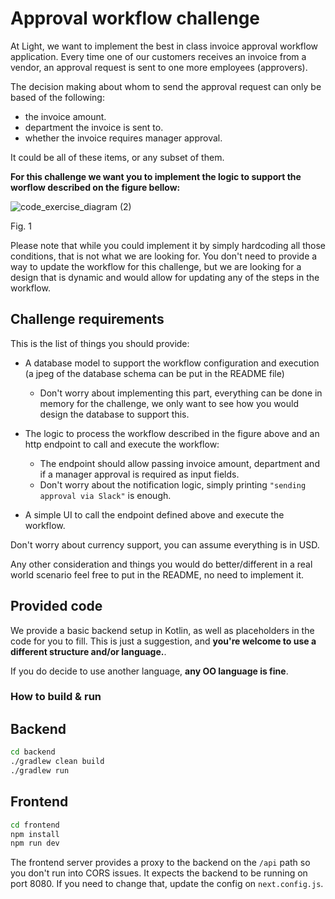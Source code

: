 # Approval workflow challenge
At Light, we want to implement the best in class invoice approval workflow application.
Every time one of our customers receives an invoice from a vendor, an approval request is sent to one more employees (approvers).

The decision making about whom to send the approval request can only be based of the following:
- the invoice amount.
- department the invoice is sent to.
- whether the invoice requires manager approval.

It could be all of these items, or any subset of them.

**For this challenge we want you to implement the logic to support the worflow described on the figure bellow:**

![code_exercise_diagram (2)](https://user-images.githubusercontent.com/112865589/191920630-6c4e8f8e-a8d9-42c2-b31e-ab2c881ed297.jpg)

Fig. 1

Please note that while you could implement it by simply hardcoding all those conditions, that is not what we are looking for. You don't need to provide a way to update the workflow for this challenge, but we are looking for a design that is dynamic and would allow for updating any of the steps in the workflow.

## Challenge requirements

This is the list of things you should provide:

- A database model to support the workflow configuration and execution (a jpeg of the database schema can be put in the README file)
  - Don't worry about implementing this part, everything can be done in memory for the challenge, we only want to see how you would design the database to support this.

- The logic to process the workflow described in the figure above and an http endpoint to call and execute the workflow:
  - The endpoint should allow passing invoice amount, department and if a manager approval is required as input fields.
  - Don't worry about the notification logic, simply printing `"sending approval via Slack"` is enough.

- A simple UI to call the endpoint defined above and execute the workflow.

Don't worry about currency support, you can assume everything is in USD.

Any other consideration and things you would do better/different in a real world scenario feel free to put in the README, no need to implement it.

## Provided code

We provide a basic backend setup in Kotlin, as well as placeholders in the code for you to fill. This is just a suggestion, and **you're welcome to use a different structure and/or language.**.

If you do decide to use another language, **any OO language is fine**.

### How to build & run

## Backend

```sh
cd backend
./gradlew clean build
./gradlew run
```

## Frontend

```sh
cd frontend
npm install
npm run dev
```

The frontend server provides a proxy to the backend on the `/api` path so you don't run into CORS issues. It expects the backend to be running on port 8080. If you need to change that, update the config on `next.config.js`.

